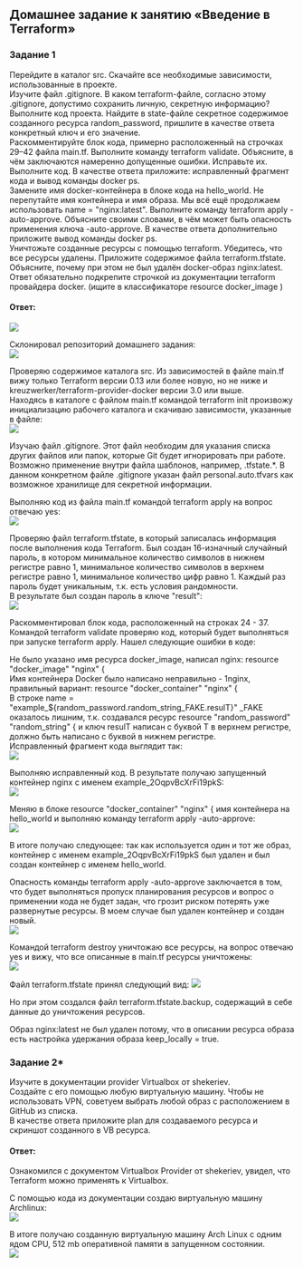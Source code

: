 ## Домашнее задание к занятию «Введение в Terraform»  

### Задание 1  
Перейдите в каталог src. Скачайте все необходимые зависимости, использованные в проекте.  
Изучите файл .gitignore. В каком terraform-файле, согласно этому .gitignore, допустимо сохранить личную, секретную информацию?  
Выполните код проекта. Найдите в state-файле секретное содержимое созданного ресурса random_password, пришлите в качестве ответа конкретный ключ и его значение.  
Раскомментируйте блок кода, примерно расположенный на строчках 29–42 файла main.tf. Выполните команду terraform validate. Объясните, в чём заключаются намеренно допущенные ошибки. Исправьте их.  
Выполните код. В качестве ответа приложите: исправленный фрагмент кода и вывод команды docker ps.  
Замените имя docker-контейнера в блоке кода на hello_world. Не перепутайте имя контейнера и имя образа. Мы всё ещё продолжаем использовать name = "nginx:latest". Выполните команду terraform apply -auto-approve. Объясните своими словами, в чём может быть опасность применения ключа -auto-approve. В качестве ответа дополнительно приложите вывод команды docker ps.  
Уничтожьте созданные ресурсы с помощью terraform. Убедитесь, что все ресурсы удалены. Приложите содержимое файла terraform.tfstate.  
Объясните, почему при этом не был удалён docker-образ nginx:latest. Ответ обязательно подкрепите строчкой из документации terraform провайдера docker. (ищите в классификаторе resource docker_image )  

#### Ответ:
![](https://github.com/networksuperman/netology_dev_ops/blob/main/ter-homeworks/01/img/0_1.png)  

Склонировал репозиторий домашнего задания:  
![](https://github.com/networksuperman/netology_dev_ops/blob/main/ter-homeworks/01/img/1_1.png)  

Проверяю содержимое каталога src. Из зависимостей в файле main.tf вижу только Terraform версии 0.13 или более новую, но не ниже и kreuzwerker/terraform-provider-docker версии 3.0 или выше.  
Находясь в каталоге с файлом main.tf командой terraform init произвожу инициализацию рабочего каталога и скачиваю зависимости, указанные в файле:  
![](https://github.com/networksuperman/netology_dev_ops/blob/main/ter-homeworks/01/img/1_2.png)  

Изучаю файл .gitignore. Этот файл необходим для указания списка других файлов или папок, которые Git будет игнорировать при работе. Возможно применение внутри файла шаблонов, например, .tfstate.*. В данном конкретном файле .gitignore указан файл personal.auto.tfvars как возможное хранилище для секретной информации.  

Выполняю код из файла main.tf командой terraform apply на вопрос отвечаю yes:  
![](https://github.com/networksuperman/netology_dev_ops/blob/main/ter-homeworks/01/img/1_3.png)  

Проверяю файл terraform.tfstate, в который записалась информация после выполнения кода Terraform. Был создан 16-изначный случайный пароль, в котором минимальное количество символов в нижнем регистре равно 1, минимальное количество символов в верхнем регистре равно 1, минимальное количество цифр равно 1. Каждый раз пароль будет уникальным, т.к. есть условия рандомности.  
В результате был создан пароль в ключе "result":  
![](https://github.com/networksuperman/netology_dev_ops/blob/main/ter-homeworks/01/img/1_4.png)  

Раскомментировал блок кода, расположенный на строках 24 - 37. Командой terraform validate проверяю код, который будет выполняться при запуске terraform apply.
Нашел следующие ошибки в коде:  

Не было указано имя ресурса docker_image, написал nginx: resource "docker_image" "nginx" {  
Имя контейнера Docker было написано неправильно - 1nginx, правильный вариант: resource "docker_container" "nginx" {  
В строке name = "example_${random_password.random_string_FAKE.resulT}" _FAKE оказалось лишним, т.к. создавался ресурс resource "random_password" "random_string" { и ключ resulT написан с буквой T в верхнем регистре, должно быть написано с буквой в нижнем регистре.  
Исправленный фрагмент кода выглядит так:  
![](https://github.com/networksuperman/netology_dev_ops/blob/main/ter-homeworks/01/img/1_5.png)  

Выполняю исправленный код. В результате получаю запущенный контейнер nginx с именем example_2OqpvBcXrFi19pkS:  
![](https://github.com/networksuperman/netology_dev_ops/blob/main/ter-homeworks/01/img/1_6.png)  

Меняю в блоке resource "docker_container" "nginx" { имя контейнера на hello_world и выполняю команду terraform apply -auto-approve:  
![](https://github.com/networksuperman/netology_dev_ops/blob/main/ter-homeworks/01/img/1_7.png)  

В итоге получаю следующее: так как используется один и тот же образ, контейнер с именем example_2OqpvBcXrFi19pkS был удален и был создан контейнер с именем hello_world.  

Опасность команды terraform apply -auto-approve заключается в том, что будет выполняться пропуск планирования ресурсов и вопрос о применении кода не будет задан, что грозит риском потерять уже развернутые ресурсы. В моем случае был удален контейнер и создан новый.  
![](https://github.com/networksuperman/netology_dev_ops/blob/main/ter-homeworks/01/img/1_8.png)  

Командой terraform destroy уничтожаю все ресурсы, на вопрос отвечаю yes и вижу, что все описанные в main.tf ресурсы уничтожены:  
![](https://github.com/networksuperman/netology_dev_ops/blob/main/ter-homeworks/01/img/1_9.png)  

Файл terraform.tfstate принял следующий вид:
![](https://github.com/networksuperman/netology_dev_ops/blob/main/ter-homeworks/01/img/1_10.png)  

Но при этом создался файл terraform.tfstate.backup, содержащий в себе данные до уничтожения ресурсов.  

Образ nginx:latest не был удален потому, что в описании ресурса образа есть настройка удержания образа keep_locally = true.  


### Задание 2*  
Изучите в документации provider Virtualbox от shekeriev.  
Создайте с его помощью любую виртуальную машину. Чтобы не использовать VPN, советуем выбрать любой образ с расположением в GitHub из списка.  
В качестве ответа приложите plan для создаваемого ресурса и скриншот созданного в VB ресурса.  

#### Ответ:
Ознакомился с документом Virtualbox Provider от shekeriev, увидел, что Terraform можно применять к Virtualbox.  

С помощью кода из документации создаю виртуальную машину Archlinux:  
![](https://github.com/networksuperman/netology_dev_ops/blob/main/ter-homeworks/01/img/2_1.png)  

В итоге получаю созданную виртуальную машину Arch Linux с одним ядом CPU, 512 mb оперативной памяти в запущенном состоянии.  
![](https://github.com/networksuperman/netology_dev_ops/blob/main/ter-homeworks/01/img/2_2.png)  

